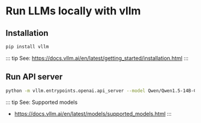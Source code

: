 # Run LLMs locally with vllm

## Installation
```sh
pip install vllm
```

::: tip See: https://docs.vllm.ai/en/latest/getting_started/installation.html
:::

## Run API server
```sh
python -m vllm.entrypoints.openai.api_server --model Qwen/Qwen1.5-14B-Chat-AWQ --quantization awq --host 0.0.0.0 --port 13333 --gpu-memory-utilization 0.8 --max-model-len 8192
```


::: tip See: Supported models
- https://docs.vllm.ai/en/latest/models/supported_models.html
:::
